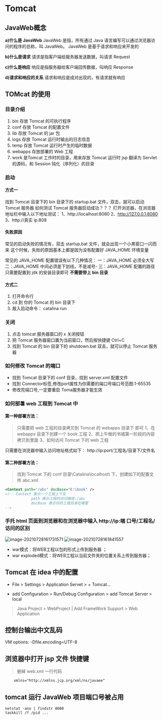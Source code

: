 # Tomcat
## JavaWeb概念

**a)什么是 JavaWeb** 
JavaWeb 是指，所有通过 Java 语言编写可以通过浏览器访问的程序的总称，叫 JavaWeb。 JavaWeb 是基于请求和响应来开发的

**b)什么是请求** 
请求是指客户端给服务器发送数据，叫请求 Request

**c)什么是响应** 
响应是指服务器给客户端回传数据，叫响应 Response

**d)请求和响应的关系** 
请求和响应是成对出现的，有请求就有响应

## TOMcat 的使用
### 目录介绍
1. bin 存放 Tomcat 的可执行程序
2. conf 存放 Tomcat 的配置文件
3. lib 存放 Tomcat 的 jar 包
4. logs 存放 Tomcat 运行时输出的日志信息
5. temp 存放 Tomcat 运行时产生的临时数据
6. webapps 存放部署的 Web 工程
7. work 是Tomcat 工作时的目录，用来存放 Tomcat 运行时 jsp 翻译为 Servlet 的源码，和 Session 钝化（序列化）的目录

### 启动
#### 方式一

找到 Tomcat 目录下的 bin 目录下的 startup.bat 文件，双击，就可以启动 Tomcat 服务器
如何测试 Tomcat 服务器启动成功？？？ 
打开浏览器，在浏览器地址栏中输入以下地址测试：
1、http://localhost:8080 
2、http://127.0.0.1:8080 
3、http://真实 ip:808

#### 失败原因
常见的启动失败的情况有，双击 startup.bat 文件，就会出现一个小黑窗口一闪而来
这个时候，失败的原因基本上都是因为没有配置好 JAVA_HOME 环境变量

常见的 JAVA_HOME 配置错误有以下几种情况：
一：JAVA_HOME 必须全大写
二：JAVA_HOME 中间必须是下划线，不是减号- 
三：JAVA_HOME 配置的路径只需要配置到 jdk 的安装目录即可 **不需要带上 bin 目录**

#### 方式二
1. 打开命令行
2. cd 到 你的 Tomcat 的 bin 目录下
3. 敲入启动命令： catalina run
### 关闭
1. 点击 tomcat 服务器窗口的 x 关闭按钮
2. 把 Tomcat 服务器窗口置为当前窗口，然后按快捷键 Ctrl+C
3. 找到 Tomcat 的 bin 目录下的 shutdown.bat 双击，就可以停止 Tomcat 服务器

### 如何修改 Tomcat 的端口
- 找到 Tomcat 目录下的 conf 目录，找到 server.xml 配置文件
- 找到 Connector标签,修改port属性为你需要的端口号端口号范图:1-65535
- 修改完端口号,一定要重启 Toma服务器才能生效

### 如何部暑 web 工程到 Tomcat 中

#### 第一种部署方法：
> 只需要把 web 工程的目录拷贝到 Tomcat 的 webapps 目录下 即可
1、在 webapps 目录下创建一个 book 工程
2、把上午做的书城第一阶段的内容拷贝到里面
3、如何访问 Tomcat 下的 web 工程

只需要在浏览器中输入访问地址格式如下： http://ip:port/工程名/目录下/文件名

#### 第二种部署方法：
> 找到 Tomcat 下的 conf 目录\Catalina\localhost\ 下，创建如下的配置文件 abc.xml

```xml
<Context path="/abc" docBase="E:\book" />
<!-- Context 表示一个工程上下文
			path 表示工程的访问路径:/abc
			docBase 表示你的工程目录在哪里
-->
```

### 手托 html 页面到浏览器和在浏览器中输入 http://ip:端 口号/工程名/访问的区别
![image-20210728161731571](D:\Coding\Java\JavaWeb\WebImage\TomcatImgae\1.png)
![image-20210728161841557](D:\Coding\Java\JavaWeb\WebImage\TomcatImgae\2.png)

- war模式：将WEB工程以包的形式上传到服务器 ；
- war exploded模式：将WEB工程以当前文件夹的位置关系上传到服务器；

## Tomcat 在 idea 中的配置
- File > Settings > Application Servet > + Tomcat...

- add Configuration > Run/Debug Configuration > add Tomcat Server > local

> Java Project > WebProject | Add FrameWork Support > Web Application

## 控制台输出中文乱码
VM options: -Dfile.encoding=UTF-8

## 浏览器中打开 jsp 文件 快捷键
> 删掉 web.xml 一行代码
```xml
	xmlns="http://xmlns.jcp.org/xml/ns/javaee"
```

## tomcat 运行 JavaWeb 项目端口号被占用
```
netstat -ano | findstr 8080
taskkill /f /pid ...
```